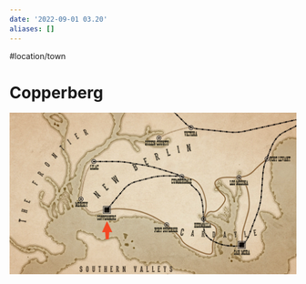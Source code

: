 ```yaml
---
date: '2022-09-01 03.20'
aliases: []
---
```


#location/town
# Copperberg
![](_attachments/Pasted%20image%2020220901161034.png)


